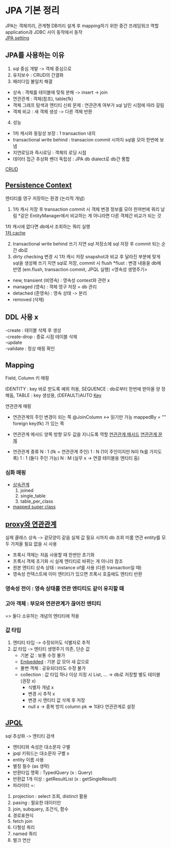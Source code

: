 # JPA 기본 정리
JPA는 객체끼리, 관계형 DB끼리 설계 후 mapping하기 위한 중간 프레임워크 역할 <br>
application과 JDBC 사이 동작에서 동작 <br>
[JPA setting](https://github.com/pcochoco/jpa_basic/blob/main/src/main/resources/META-INF/persistence.xml)

## JPA를 사용하는 이유 
1. sql 중심 개발 -> 객체 중심으로 
2. 유지보수 : CRUD의 간결화 
3. 패러다임 불일치 해결 
  - 상속 : 객체를 테이블에 맞춰 분해 -> insert -> join 
  - 연관관계 : 객체(참조), table(fk) 
  - 객체 그래프 탐색과 엔티티 신뢰 문제 : 연관관계 여부가 sql 날린 시점에 따라 갈림
  - 객체 비교 : 새 객체 생성 -> 다른 객체 반환
4. 성능
  - 1차 캐시와 동일성 보장 : 1 transaction 내의
  - transactional write behind : transacion commit 시까지 sql을 모아 한번에 보냄
  - 지연로딩과 즉시로딩 : 객체의 로딩 시점
  - 데이터 접근 추상화 벤더 독립성 : JPA db dialect로 db간 통합 


[CRUD](https://github.com/pcochoco/jpa_basic/blob/main/src/main/java/com/example/jpa_basic/CrudWithJpa.java)

## [Persistence Context](https://github.com/pcochoco/jpa_basic/blob/main/src/main/java/com/example/jpa_basic/PersistenceContextLife.java) <br>
엔티티를 영구 저장하는 환경 (논리적 개념)<br>
1. 1차 캐시 저장 후 transaction commit 시 객체 변경 정보를 모아 한꺼번에 쿼리 날림
  *같은 EntityManager에서 비교하는 게 아니라면 다른 객체간 비교가 되는 것

  1차 캐시에 없다면 db에서 조회하는 쿼리 실행 <br>
  [1차 cache]()
  
2. transactional write behind
     쓰기 지연 sql 저장소에 sql 저장 후 commit 되는 순간 db로
3. dirty checking
   변경 시 1차 캐시 저장 snapshot과 비교 후 달라진 부분에 맞게 sql을 생성해 쓰기 지연 sql로 저장, commit 시 flush
   *flust : 변경 내용을 db에 반영 (em.flush, transaction commit, JPQL 실행) 
<영속성 생명주기> 
- new, transient (비영속) : 영속성 context와 관련 x
- managed (영속) : 객체 영구 저장 = db 관리
- detached (준영속) : 영속 상태 -> 분리
- removed (삭제) <br>

## DDL 사용 x 
-create : 테이블 삭제 후 생성  
-create-drop : 종료 시점 테이블 삭제    
-update  
-validate : 정상 매핑 확인  

## Mapping

Field, Column
키 매핑


IDENTITY : key 바로 받도록 예외 허용, SEQUENCE : db로부터 한번에 받아올 양 정해둠, TABLE : key 생성용, (DEFAULT)AUTO
[Key]()

연관관계 매핑 
- 연관관계의 주인
  변경이 되는 쪽 @JoinColumn <-> 읽기만 가능 mappedBy = ""
  foreign key(fk) 가 있는 쪽
- 연관관계 메서드
  양쪽 방향 모두 값을 지니도록 역할
[연관관계 메서드](https://github.com/pcochoco/jpa_basic/blob/main/src/main/java/com/example/jpa_basic/domain/Member.java)
[연관관계 문제](https://github.com/pcochoco/jpa_basic/blob/main/src/main/java/com/example/jpa_basic/EntityMapping.java)

- 연관관계 종류
  N : 1 (fk = 연관관계 주인)
  1 : N (1이 주인이지만 N이 fk를 가지도록)
  1 : 1 (둘다 주인 가능)
  N : M (실무 x -> 연결 테이블용 엔티티 둠)

### 심화 매핑
- [상속관계](https://github.com/pcochoco/jpa_basic/blob/main/src/main/java/com/example/jpa_basic/domain/Movie.java)
  1. joined
  2. single_table
  3. table_per_class
- [mapped super class](https://github.com/pcochoco/jpa_basic/blob/main/src/main/java/com/example/jpa_basic/domain/BaseEntity.java)

## [proxy와 연관관계](https://github.com/pcochoco/jpa_basic/blob/main/src/main/java/com/example/jpa_basic/ProxyExample.java) 
실제 클래스 상속 -> 겉모양이 같음 
실제 값 필요 시까지 db 조회 미룸
연관 entity를 모두 가져올 필요 없을 시 사용 
- 프록시 객체는 처음 사용할 때 한번만 초기화
- 프록시 객체 초기화 시 실제 엔티티로 바뀌는 게 아니라 참조
- 원본 엔티티 상속 상태 : instance of를 사용 (다른 transaction일 때)
- 영속성 컨텍스트에 이미 엔티티가 있으면 프록시 호출에도 엔티티 반환

### 영속성 전이 : 영속 상태를 연관 엔티티도 같이 유지할 때 
### 고아 객체 : 부모와 연관관계가 끊어진 엔티티 
=> 둘다 소유하는 개념의 엔티티에 적용 


### 값 타입
1. 엔티티 타입 -> 수정되어도 식별자로 추적
2. 값 타입 -> 엔티티 생명주기 의존, 단순 값
     - 기본 값 : 보통 수정 불가
     - [Embedded](https://github.com/pcochoco/jpa_basic/blob/main/src/main/java/com/example/jpa_basic/domain/Address.java) : 기본 값 모아 새 값으로 
     - 불변 객체 : 공유되더라도 수정 불가
     - collection : 값 타입 하나 이상 지정 시 List, ... -> db로 저장할 별도 테이블 (권장 x)
         - 식별자 개념 x
         - 변경 시 추적 x
         - 변경 시 엔티티 값 삭제 후 저장
         - null x -> 중복 방지 column pk
       => 1대다 연관관계로 설정
  
## [JPQL](https://github.com/pcochoco/jpa_basic/blob/main/src/main/java/com/example/jpa_basic/JPQLExample.java)
sql 추상화 -> 엔티티 검색
- 엔티티와 속성은 대소문자 구별
- jpql 키워드는 대소문자 구별 x
- entity 이름 사용
- 별칭 필수 (as 생략)
- 반환타입 명확 : TypedQuery (x : Query)
- 반환값 1개 이상 : getResultList (x : getSingleResult)
- 파라미터 =:


1. projection : select 조회, distinct 활용
2. pasing : 필요한 데이터만
3. join, subquery, 조건식, 함수
4. 경로표현식
5. fetch join
6. 다형성 쿼리
7. named 쿼리
8. 벌크 연산
